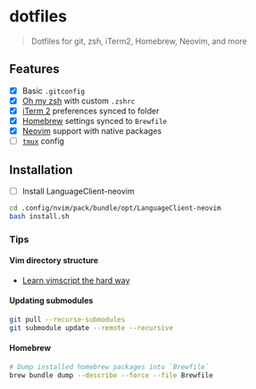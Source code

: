 # dotfiles

> Dotfiles for git, zsh, iTerm2, Homebrew, Neovim, and more

## Features

- [x] Basic `.gitconfig`
- [x] [Oh my zsh](https://ohmyz.sh/) with custom `.zshrc`
- [x] [iTerm 2](https://www.iterm2.com/) preferences synced to folder
- [x] [Homebrew](https://brew.sh/) settings synced to `Brewfile`
- [x] [Neovim](https://neovim.io/) support with native packages
- [ ] [`tmux`](https://github.com/tmux/tmux) config

## Installation

- [ ] Install LanguageClient-neovim

```bash
cd .config/nvim/pack/bundle/opt/LanguageClient-neovim
bash install.sh
```

### Tips

#### Vim directory structure

- [Learn vimscript the hard way](http://learnvimscriptthehardway.stevelosh.com/chapters/42.html#vimftdetect)

#### Updating submodules

```bash
git pull --recurse-submodules
git submodule update --remote --recursive
```

#### Homebrew

```bash
# Dump installed homebrew packages into `Brewfile`
brew bundle dump --describe --force --file Brewfile
```
